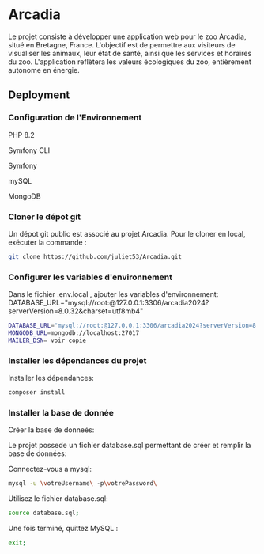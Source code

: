 
# Arcadia

Le projet consiste à développer une application web pour le zoo Arcadia, situé en Bretagne, France. L'objectif est de permettre aux visiteurs de visualiser les animaux, leur état de santé, ainsi que les services et horaires du zoo. L'application reflètera les valeurs écologiques du zoo, entièrement autonome en énergie.

## Deployment

 ###  Configuration de l'Environnement

PHP 8.2 

Symfony CLI

Symfony 

mySQL

MongoDB

###  Cloner le dépot git 
Un dépot git public est associé au projet Arcadia. Pour le cloner en local, exécuter la commande :

```bash
git clone https://github.com/juliet53/Arcadia.git

````

###  Configurer les variables d'environnement
Dans le fichier .env.local , ajouter les variables d'environnement:
DATABASE_URL="mysql://root:@127.0.0.1:3306/arcadia2024?serverVersion=8.0.32&charset=utf8mb4"

```bash
DATABASE_URL="mysql://root:@127.0.0.1:3306/arcadia2024?serverVersion=8.0.32&charset=utf8mb4"
MONGODB_URL=mongodb://localhost:27017
MAILER_DSN= voir copie 
````



###  Installer les dépendances du projet
Installer les dépendances:

```bash
composer install

````
###  Installer la base de donnée

Créer la base de donneés:

Le projet possede un fichier database.sql permettant de créer et remplir la base de données:

Connectez-vous a mysql:

```bash
mysql -u \votreUsername\ -p\votrePassword\
````


Utilisez le fichier database.sql:


```bash
source database.sql;

````


Une fois terminé, quittez MySQL :

```bash
exit;

````





